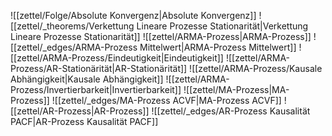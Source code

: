 ![[zettel/Folge/Absolute Konvergenz|Absolute Konvergenz]]
![[zettel/_theorems/Verkettung Lineare Prozesse Stationarität|Verkettung Lineare Prozesse Stationarität]]
![[zettel/ARMA-Prozess|ARMA-Prozess]]
![[zettel/_edges/ARMA-Prozess Mittelwert|ARMA-Prozess Mittelwert]]
![[zettel/ARMA-Prozess/Eindeutigkeit|Eindeutigkeit]]
![[zettel/ARMA-Prozess/AR-Stationärität|AR-Stationärität]]
![[zettel/ARMA-Prozess/Kausale Abhängigkeit|Kausale Abhängigkeit]]
![[zettel/ARMA-Prozess/Invertierbarkeit|Invertierbarkeit]]
![[zettel/MA-Prozess|MA-Prozess]]
![[zettel/_edges/MA-Prozess ACVF|MA-Prozess ACVF]]
![[zettel/AR-Prozess|AR-Prozess]]
![[zettel/_edges/AR-Prozess Kausalität PACF|AR-Prozess Kausalität PACF]]